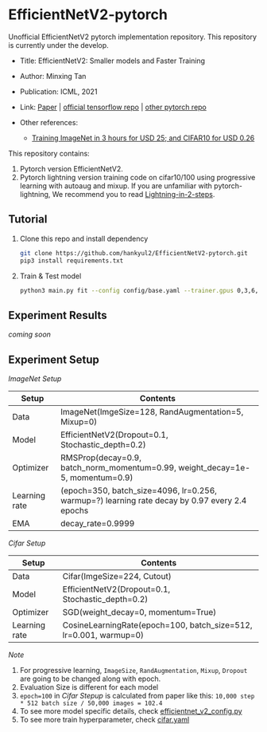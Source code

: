 # EfficientNetV2-pytorch
Unofficial EfficientNetV2 pytorch implementation repository. This repository is currently under the develop.

- Title: EfficientNetV2: Smaller models and Faster Training

- Author: Minxing Tan
- Publication: ICML, 2021
- Link: [Paper](https://arxiv.org/abs/2104.00298) | [official tensorflow repo](https://github.com/google/automl/tree/master/efficientnetv2) | [other pytorch repo](https://github.com/d-li14/efficientnetv2.pytorch)
- Other references: 
  - [Training ImageNet in 3 hours for USD 25; and CIFAR10 for USD 0.26](https://www.fast.ai/2018/04/30/dawnbench-fastai/)



This repository contains:

1. Pytorch version EfficientNetV2.
2. Pytorch lightning version training code on cifar10/100 using progressive learning with autoaug and mixup. 
   If you are unfamiliar with pytorch-lightning, We recommend you to read [Lightning-in-2-steps](https://pytorch-lightning.readthedocs.io/en/latest/starter/new-project.html).



## Tutorial

1. Clone this repo and install dependency

   ```sh
   git clone https://github.com/hankyul2/EfficientNetV2-pytorch.git
   pip3 install requirements.txt
   ```

2. Train & Test model

   ```sh
   python3 main.py fit --config config/base.yaml --trainer.gpus 0,3,6,7, --data.dataset_name cifar100 --seed_everything 2021
   ```





## Experiment Results

*coming soon*





## Experiment Setup

*ImageNet Setup*

| Setup         | Contents                                                     |
| ------------- | ------------------------------------------------------------ |
| Data          | ImageNet(ImgeSize=128, RandAugmentation=5, Mixup=0)          |
| Model         | EfficientNetV2(Dropout=0.1, Stochastic_depth=0.2)            |
| Optimizer     | RMSProp(decay=0.9, batch_norm_momentum=0.99, weight_decay=1e-5, momentum=0.9) |
| Learning rate | (epoch=350, batch_size=4096, lr=0.256, warmup=?) learning rate decay by 0.97 every 2.4 epochs |
| EMA           | decay_rate=0.9999                                            |

*Cifar Setup*

| Setup         | Contents                                                     |
| ------------- | ------------------------------------------------------------ |
| Data          | Cifar(ImgeSize=224, Cutout)                                  |
| Model         | EfficientNetV2(Dropout=0.1, Stochastic_depth=0.2)            |
| Optimizer     | SGD(weight_decay=0, momentum=True)                           |
| Learning rate | CosineLearningRate(epoch=100, batch_size=512, lr=0.001, warmup=0) |

*Note*

1. For progressive learning, `ImageSize`, `RandAugmentation`, `Mixup`, `Dropout` are going to be changed along with epoch.
2. Evaluation Size is different for each model
3. `epoch=100` in *Cifar Stepup* is calculated from paper like this: `10,000 step * 512 batch size / 50,000 images = 102.4`
4. To see more model specific details, check [efficientnet_v2_config.py](src/efficientnet_v2_config.py)
5. To see more train hyperparameter, check [cifar.yaml](config/cifar.yaml)

